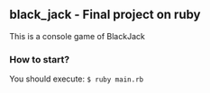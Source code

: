 
## black_jack - Final project on ruby

This is a console game of BlackJack
### How to start?
  You should execute: 
  `$ ruby main.rb`
